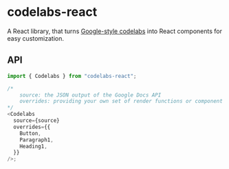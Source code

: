 # codelabs-react

A React library, that turns [Google-style codelabs](https://github.com/googlecodelabs/tools) into React components for easy customization.

## API

```js
import { Codelabs } from "codelabs-react";

/*
    source: the JSON output of the Google Docs API
    overrides: providing your own set of render functions or component overrides
*/
<Codelabs
  source={source}
  overrides={{
    Button,
    Paragraph1,
    Heading1,
  }}
/>;
```
